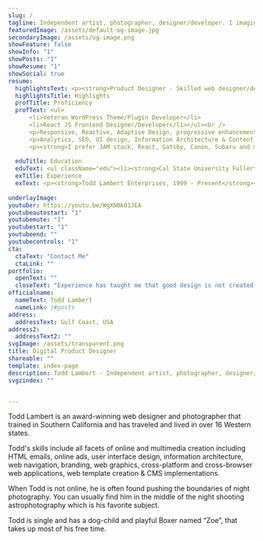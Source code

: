 ```yaml
---
slug: /
tagline: Independent artist, photographer, designer/developer. I imagine things & make them come to life.
featuredImage: /assets/default-og-image.jpg
secondaryImage: /assets/og-image.png
showFeature: false
showInfo: "1"
showPosts: "1"
showResume: "1"
showSocial: true
resume:
  highlightsText: <p><strong>Product Designer - Skilled web designer/developer with 21 years of professional experience.</strong></p><p>Successful product designer able to integrate both technical and creative skills to create cross-browser and cross-platform solutions with modern web architecture and navigation systems.</p><p>Proven record of completing bold, clean, and effective designs with consistent performance ahead of schedule and under budget.</p><p>Industry experience including semiconductor, hospitality, entertainment, health, publishing, finance, insurance, construction, computer software, and direct marketing.</p>
  highlightsTitle: Highlights
  profTitle: Proficiency
  profText: <ul>
      <li>Veteran WordPress Theme/Plugin Developer</li>
      <li>React JS Frontend Designer/Developer</li></ul><br />
      <p>Responsive, Reactive, Adaptive Design, progressive enhancement, PWA development, object oriented CSS animation.</p>
      <p>Analytics, SEO, UI design, Information Architecture & Content Management System integrations. Photo and Video production.</p>
      <p><strong>I prefer JAM stack, React, Gatsby, Canon, Subaru and my Mac.</strong></p>
      
  eduTitle: Education
  eduText: <ul className="edu"><li><strong>Cal State University Fullerton</strong><br>Web Design and Development - Degree</li><li><strong>Coastline Community College</     strong><br>Quality Assurance - Degree</li><li><strong>Golden West College</strong><br>Business Management - Degree</li><li><strong>Huntington Beach High School</strong><br>High School General Courses - Diploma</li></ul>
  exTitle: Experience
  exText: <p><strong>Todd Lambert Enterprises, 1999 - Present</strong><br><em>Sole Proprietor / Photographer</em></p><p>Conducted all facets of web development business including meeting with clients, selling web services, and developing methods for improved customer support. <br> I also like to travel all over the country and photograph spooky and abandoned places at night. <br>View @ TwilightScapes.com</a></p><p><strong>Primal Health, 2013 - 2014</strong><br><em>Creative Director / Associate Developer</em></p><p>Responsible for all graphic components and direct marketing efforts. Worked with various departments to advance reach through social marketing, engineering and analytics. Also performed SEO and conducted extensive AB testing.</p><p><strong>Texas Instruments, 2010 - 2013</strong><br><em>Style Architect / Front End Developer / Senior UI Designer</em></p><p>Worked on all aspects of TIs website, from new ad campaigns and interactive widgets to the core infrastructure including a new re-design and replacement of site navigation site-wide. Championed responsive design techniques and other modern architecture for use on corporate site. Utilized Jquery animation for replacing all of TIs legacy Flash files.</p><p><strong>AGJ Systems &amp; Networks, 2008 - 2010 </strong><br><em>Web Director / Lead Developer / Senior Designer</em></p><p>Solely responsible for all design and development aspects of web department. Interacted with customers and other departments to integrate designs into modern websites catered to customer needs.</p><p><strong>TeleVox Software, 2004 - 2007</strong><br><em>Director of Web Development</em></p><p>Responsible for site architecture, design, graphics, programming, copywriting/editing, project management of all TeleVox websites and online marketing campaigns. Supervised 25 designers and developers.</p></div>
    
underlayImage: 
youtuber: https://youtu.be/WgXN0kO1JEA
youtubeautostart: "1"
youtubemute: "1"
youtubestart: "1"
youtubeend: ""
youtubecontrols: "1"
cta:
  ctaText: "Contact Me"
  ctaLink: ""
portfolio:
  openText: ""
  closeText: "Experience has taught me that good design is not created on a spur of the moment, nor does it come naturally. Good design is a thorough and interative process with site visitors in mind foremost. Good design is identifying a problem for those visitors and removing that problem."
officialname:
  nameText: Todd Lambert
  nameLink: /#posts
address:
  addressText: Gulf Coast, USA
address2:
  addressText2: ""
svgImage: /assets/transparent.png
title: Digital Product Designer
shareable: ""
template: index-page
description: Todd Lambert - Independent artist, photographer, designer/developer
svgzindex: ""


---
```



<div style=""><p>Todd Lambert is an award-winning web designer and photographer that trained in Southern California and has traveled and lived in over 16 Western states.</p><p>Todd's skills include all facets of online and multimedia creation including HTML emails, online ads, user interface design, information architecture, web navigation, branding, web graphics, cross-platform and cross-browser web applications, web template creation &amp; CMS implementations.</p><p>When Todd is not online, he is often found pushing the boundaries of night photography. You can usually find him in the middle of the night shooting astrophotography which is his favorite subject.</p><p>Todd is single and has a dog-child and playful Boxer named “Zoe”, that takes up most of his free time.</p></div>

<!-- <blockquote style=" text-align: left; border-radius: 12px;font-size: clamp(1.5rem, 1.4vw, 2.8rem); "><div style="padding: 2rem 10% 0px;">A plain text resume, also known as an ASCII resume, is a resume written in a plain text file format (.txt). This means it has no special formatting like colors, special lines or multiple columns.</div><div class="logofirst" style="text-align: right; margin: 2rem 30% 0px 0px; filter: none;"></div></blockquote> -->

<!-- /assets/samples/blue-edges.png -->

<!-- https://youtu.be/2_Noj7lS-tM -->
